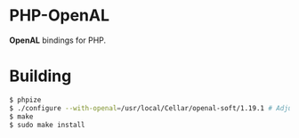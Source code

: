 # PHP-OpenAL

**OpenAL** bindings for PHP.

# Building

```sh
$ phpize
$ ./configure --with-openal=/usr/local/Cellar/openal-soft/1.19.1 # Adjust path accordingly
$ make
$ sudo make install
```

